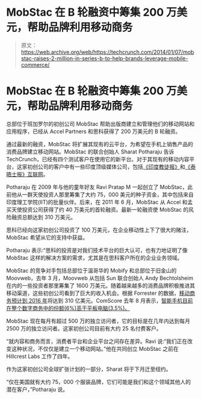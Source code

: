 # MobStac 在 B 轮融资中筹集 200 万美元，帮助品牌利用移动商务

> 原文：<https://web.archive.org/web/https://techcrunch.com/2014/01/07/mobstac-raises-2-million-in-series-b-to-help-brands-leverage-mobile-commerce/>

# MobStac 在 B 轮融资中筹集 200 万美元，帮助品牌利用移动商务

总部位于班加罗尔的初创公司 MobStac 帮助出版商建立和管理他们的移动网站和应用程序，已经从 Accel Partners 和思科获得了 200 万美元的 B 轮融资。

通过最新的融资，MobStac 将扩展其现有的云平台，为希望在手机上销售产品的消费品牌建立移动网站。MobStac 的联合创始人 Sharat Potharaju 告诉 TechCrunch，已经有四个测试客户在使用它的新平台。对于其现有的移动内容平台，这家初创公司的客户中有一些印度顶级媒体公司，包括[《印度教徒报》](https://web.archive.org/web/20230406222346/http://www.thehindu.com/)和[《泰晤士报》互联网](https://web.archive.org/web/20230406222346/http://www.timesinternet.in/)。

Potharaju 在 2009 年与他的童年好友 Ravi Pratap M 一起创立了 MobStac，此前他从一群天使投资人那里筹集了大约 75，000 美元的种子资金，其中包括来自印度理工学院(IIT)的批量伙伴。后来，在 2011 年 6 月，MobStac 从 Accel 和孟买天使投资公司获得了约 40 万美元的首轮融资。最新一轮融资使 MobStac 的风险融资总额达到 310 万美元。

思科已经向这家初创公司投资了 100 万美元，在企业移动性上下了很大的赌注，MobStac 希望从它的支持中获益。

Potharaju 表示:“思科的投资是对我们技术平台的巨大认可，也有力地证明了像 MobStac 这样的解决方案的需求，尤其是在思科客户所在的企业业务领域。

MobStac 的竞争对手包括总部位于温哥华的 Mobify 和总部位于旧金山的 Moovweb，去年 3 月，Moovweb 从包括 Sun 联合创始人 Andy Bechtolsheim 在内的一些投资者那里筹集了 1600 万美元。随着越来越多的消费品牌积极推进其移动渠道，这些初创公司看到了巨大的收入机会。根据 Forrester 的数据，[移动商务预计到 2016 年](https://web.archive.org/web/20230406222346/http://www.forrester.com/Mobile+Commerce+Forecast+2011+To+2016/fulltext/-/E-RES58616?objectid=RES58616)将达到 310 亿美元。ComScore 去年 8 月表示，[智能手机目前在整个数字商务中的份额(6%)高于平板电脑(3.5%)。](https://web.archive.org/web/20230406222346/http://www.comscore.com/Insights/Press_Releases/2013/8/comScore_Announces_Availability_of_US_Mobile_Commerce_Sales_Estimates)

MobStac 现在每月有超过 500 万的独立访问者，它的目标是在几年内达到每月 2500 万的独立访问者。这家初创公司目前有大约 25 名付费客户。

“就内容和商务而言，消费者平台和企业平台之间存在差异。Ravi 说:“我们正在改变这种状况，不仅仅是建立一个移动网站。”他在共同创立 MobStac 之前在 Hillcrest Labs 工作了四年。

作为这家初创公司全球扩张计划的一部分，Sharat 将于下月迁至纽约。

“仅在美国就有大约 75，000 个服装品牌，它们可能是我们和这个领域其他人的潜在客户，”Potharaju 说。